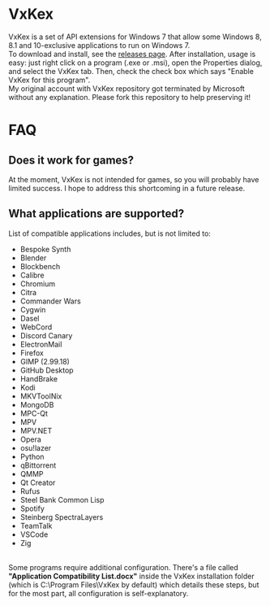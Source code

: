 # VxKex
VxKex is a set of API extensions for Windows 7 that allow some Windows 8, 8.1 and 10-exclusive applications to run on Windows 7.
<br>
To download and install, see the <a href="https://github.com/vxiiduu1/VxKex/releases">releases page</a>.
After installation, usage is easy: just right click on a program (.exe or .msi), open the Properties dialog, and select the VxKex tab. Then, check the check box which says "Enable VxKex for this program".
<br>
My original account with VxKex repository got terminated by Microsoft without any explanation. Please fork this repository to help preserving it!
# FAQ
## Does it work for games?
At the moment, VxKex is not intended for games, so you will probably have limited success. I hope to address this shortcoming in a future release.
## What applications are supported?
List of compatible applications includes, but is not limited to:
- Bespoke Synth
- Blender
- Blockbench
- Calibre
- Chromium
- Citra
- Commander Wars
- Cygwin
- Dasel
- WebCord
- Discord Canary
- ElectronMail
- Firefox
- GIMP (2.99.18)
- GitHub Desktop
- HandBrake
- Kodi
- MKVToolNix
- MongoDB
- MPC-Qt
- MPV
- MPV.NET
- Opera
- osu!lazer
- Python
- qBittorrent
- QMMP
- Qt Creator
- Rufus
- Steel Bank Common Lisp
- Spotify
- Steinberg SpectraLayers
- TeamTalk
- VSCode
- Zig
<br>
Some programs require additional configuration. There's a file called <strong>"Application Compatibility List.docx"</strong> inside the VxKex installation folder (which is C:\Program Files\VxKex by default) which details these steps, but for the most part, all configuration is self-explanatory.
